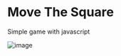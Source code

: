 # Move The Square

Simple game with javascript

![image](https://user-images.githubusercontent.com/42411943/184949840-3f8a3352-3c06-482a-864b-dd652634d8af.png)

